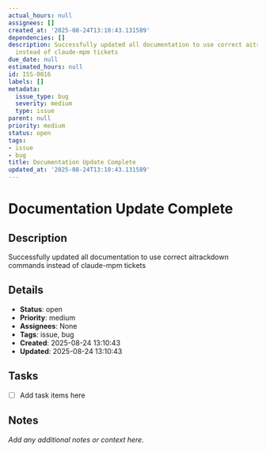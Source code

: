 ```yaml
---
actual_hours: null
assignees: []
created_at: '2025-08-24T13:10:43.131589'
dependencies: []
description: Successfully updated all documentation to use correct aitrackdown commands
  instead of claude-mpm tickets
due_date: null
estimated_hours: null
id: ISS-0016
labels: []
metadata:
  issue_type: bug
  severity: medium
  type: issue
parent: null
priority: medium
status: open
tags:
- issue
- bug
title: Documentation Update Complete
updated_at: '2025-08-24T13:10:43.131589'
---
```


# Documentation Update Complete

## Description
Successfully updated all documentation to use correct aitrackdown commands instead of claude-mpm tickets

## Details
- **Status**: open
- **Priority**: medium
- **Assignees**: None
- **Tags**: issue, bug
- **Created**: 2025-08-24 13:10:43
- **Updated**: 2025-08-24 13:10:43

## Tasks
- [ ] Add task items here

## Notes
_Add any additional notes or context here._
